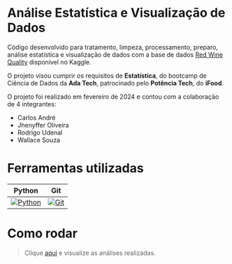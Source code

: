﻿# Análise Estatística e Visualização de Dados 
Código desenvolvido para tratamento, limpeza, processamento, preparo, análise estatística e visualização de dados com a base de dados [Red Wine Quality](https://www.kaggle.com/datasets/uciml/red-wine-quality-cortez-et-al-2009) disponível no Kaggle. 

O projeto visou cumprir os requisitos de **Estatística**, do bootcamp de Ciência de Dados da **Ada Tech**, patrocinado pelo **Potência Tech**, do **iFood**. 


O projeto foi realizado em fevereiro de 2024 e contou com a colaboração de 4 integrantes:
* Carlos André
* Jhenyffer Oliveira
* Rodrigo Udenal
* Wallace Souza

# Ferramentas utilizadas

| Python | Git | 
| ------ | --- | 
| [![Python](https://s3.dualstack.us-east-2.amazonaws.com/pythondotorg-assets/media/files/python-logo-only.svg)](https://www.python.org) | [![Git](https://git-scm.com/images/logos/downloads/Git-Icon-1788C.svg)](https://git-scm.com) 

# Como rodar

> Clique [aqui](https://github.com/JhenyfferOliveira/Projeto-Estatistica-Ada/main/wine_analysis.ipynb) e visualize as análises realizadas.
